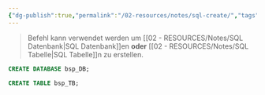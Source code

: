 ```yaml
---
{"dg-publish":true,"permalink":"/02-resources/notes/sql-create/","tags":["code/SQL"],"noteIcon":"","updated":"2025-07-12T13:31:41.314+02:00"}
---
```


>Befehl kann verwendet werden um [[02 - RESOURCES/Notes/SQL Datenbank\|SQL Datenbank]]en **oder** [[02 - RESOURCES/Notes/SQL Tabelle\|SQL Tabelle]]n zu erstellen.

```sql
CREATE DATABASE bsp_DB;
```

```sql
CREATE TABLE bsp_TB;
```